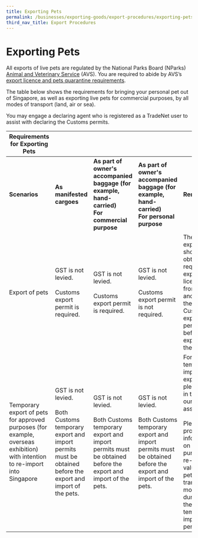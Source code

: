 ```yaml
---
title: Exporting Pets
permalink: /businesses/exporting-goods/export-procedures/exporting-pets
third_nav_title: Export Procedures
---
```


# Exporting Pets

All exports of live pets are regulated by the National Parks Board (NParks)  [Animal and Veterinary Service](https://www.nparks.gov.sg/avs) (AVS). You are required to abide by AVS’s  [export licence and pets quarantine requirements](https://www.nparks.gov.sg/avs/pets/bringing-animals-into-singapore-and-exporting/exporting-dogs-and-cats/preparing-to-leave-singapore).

The table below shows the requirements for bringing your personal pet out of Singapore, as well as exporting live pets for commercial purposes, by all modes of transport (land, air or sea).

You may engage a declaring agent who is registered as a TradeNet user to assist with declaring the Customs permits.

|Requirements for Exporting Pets  |  | |  | |
|--|--|--|--  |--|
| **Scenarios** |**As manifested cargoes**  |**As part of owner's accompanied baggage (for example, hand-carried) <br> For commercial purpose** | **As part of owner's accompanied baggage (for example, hand-carried) <br> For personal purpose** |**Remarks** |
| Export of pets | GST is not levied. <br><br>  Customs export permit is required.| GST is not levied. <br><br>   Customs export permit is required. | GST is not levied.<br><br>   Customs export permit is not required. |The exporter should obtain the required export licences from AVS and declare the Customs export permit before the export of the pets.|
| Temporary export of pets for approved purposes (for example, overseas exhibition) with intention to re-import into Singapore |   GST is not levied.<br><br>    Both Customs temporary export and import permits must be obtained before the export and import of the pets. |  GST is not levied.<br><br>   Both Customs temporary export and import permits must be obtained before the export and import of the pets.|   GST is not levied.<br><br>    Both Customs temporary export and import permits must be obtained before the export and import of the pets. |For temporary import or export, please write in to  [us](mailto:customs_documentation@customs.gov.sg) for our assessment.<br> <br> Please provide information on the purpose of re-import, value of the pets, transport mode, and duration of the temporary import period.|



